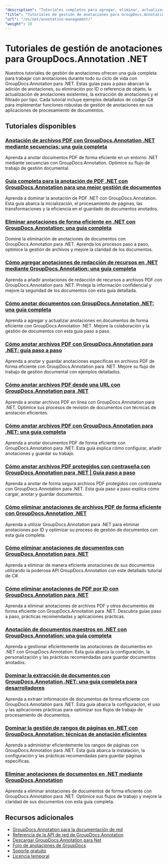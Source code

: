 ```yaml
---
"description": "Tutoriales completos para agregar, eliminar, actualizar y administrar anotaciones en documentos usando GroupDocs.Annotation para .NET."
"title": "Tutoriales de gestión de anotaciones para GroupDocs.Annotation .NET"
"url": "/es/net/annotation-management/"
"weight": 10
---
```


# Tutoriales de gestión de anotaciones para GroupDocs.Annotation .NET

Nuestros tutoriales de gestión de anotaciones ofrecen una guía completa para trabajar con anotaciones durante todo su ciclo de vida con GroupDocs.Annotation para .NET. Estas guías paso a paso abarcan la adición de anotaciones, su eliminación por ID o referencia de objeto, la actualización de anotaciones existentes, la extracción de anotaciones y el filtrado por tipo. Cada tutorial incluye ejemplos detallados de código C# para implementar funciones robustas de gestión de anotaciones en sus aplicaciones de procesamiento de documentos.

## Tutoriales disponibles

### [Anotación de archivos PDF con GroupDocs.Annotation .NET mediante secuencias: una guía completa](./annotate-pdfs-groupdocs-dotnet-streams/)
Aprenda a anotar documentos PDF de forma eficiente en un entorno .NET mediante secuencias con GroupDocs.Annotation. Optimice su flujo de trabajo de gestión documental.

### [Guía completa para la anotación de PDF .NET con GroupDocs.Annotation para una mejor gestión de documentos](./net-pdf-annotation-groupdocs-guide/)
Aprenda a dominar la anotación de PDF .NET con GroupDocs.Annotation. Esta guía abarca la inicialización, el procesamiento de páginas, las transformaciones y la eficiencia en el guardado de documentos anotados.

### [Eliminar anotaciones de forma eficiente en .NET con GroupDocs.Annotation: una guía completa](./remove-annotations-net-groupdocs-tutorial/)
Domine la eliminación de anotaciones de documentos con GroupDocs.Annotation para .NET. Aprenda los procesos paso a paso, optimice la gestión de archivos y mejore la claridad de los documentos.

### [Cómo agregar anotaciones de redacción de recursos en .NET mediante GroupDocs.Annotation: una guía completa](./groupdocs-annotation-dotnet-resource-redaction/)
Aprenda a añadir anotaciones de redacción de recursos a archivos PDF con GroupDocs.Annotation para .NET. Proteja la información confidencial y mejore la seguridad de los documentos con esta guía detallada.

### [Cómo anotar documentos con GroupDocs.Annotation .NET: una guía completa](./annotate-documents-groupdocs-dotnet/)
Aprenda a agregar y actualizar anotaciones en documentos de forma eficiente con GroupDocs.Annotation .NET. Mejore la colaboración y la gestión de documentos con esta guía paso a paso.

### [Cómo anotar archivos PDF con GroupDocs.Annotation para .NET: guía paso a paso](./annotate-pdfs-groupdocs-annotation-net/)
Aprenda a anotar y guardar anotaciones específicas en archivos PDF de forma eficiente con GroupDocs.Annotation para .NET. Mejore su flujo de trabajo de gestión documental con ejemplos detallados.

### [Cómo anotar archivos PDF desde una URL con GroupDocs.Annotation para .NET](./annotate-pdfs-online-groupdocs-annotation-net/)
Aprenda a anotar archivos PDF en línea con GroupDocs.Annotation para .NET. Optimice sus procesos de revisión de documentos con técnicas de anotación eficientes.

### [Cómo anotar archivos PDF con GroupDocs.Annotation para .NET: una guía completa](./annotate-pdf-groupdocs-annotation-net/)
Aprenda a anotar documentos PDF de forma eficiente con GroupDocs.Annotation para .NET. Esta guía explica cómo configurar, añadir anotaciones y guardar su trabajo.

### [Cómo anotar archivos PDF protegidos con contraseña con GroupDocs.Annotation para .NET | Guía paso a paso](./annotate-password-protected-pdfs-groupdocs-dotnet/)
Aprenda a anotar de forma segura archivos PDF protegidos con contraseña con GroupDocs.Annotation para .NET. Esta guía paso a paso explica cómo cargar, anotar y guardar documentos.

### [Cómo eliminar anotaciones de archivos PDF de forma eficiente con GroupDocs.Annotation .NET](./annotation-removal-pdf-groupdocs-dotnet-guide/)
Aprenda a utilizar GroupDocs.Annotation para .NET para eliminar anotaciones por ID y optimizar su proceso de gestión de documentos con esta guía completa.

### [Cómo eliminar anotaciones de documentos con GroupDocs.Annotation para .NET](./remove-annotations-groupdocs-annotation-dotnet/)
Aprenda a eliminar de manera eficiente anotaciones de sus documentos utilizando la poderosa API GroupDocs.Annotation con este detallado tutorial de C#.

### [Cómo eliminar anotaciones de PDF por ID con GroupDocs.Annotation para .NET](./manage-pdf-annotations-groupdocs-dotnet-remove-id/)
Aprenda a eliminar anotaciones de archivos PDF y otros documentos de forma eficiente con GroupDocs.Annotation para .NET. Descubra guías paso a paso, prácticas recomendadas y aplicaciones prácticas.

### [Anotación de documentos maestros en .NET con GroupDocs.Annotation: una guía completa](./mastering-document-annotation-dotnet-groupdocs/)
Aprenda a gestionar eficientemente las anotaciones de documentos en .NET con GroupDocs.Annotation. Esta guía abarca la configuración, la personalización y las prácticas recomendadas para guardar documentos anotados.

### [Dominar la extracción de documentos con GroupDocs.Annotation .NET: una guía completa para desarrolladores](./mastering-document-extraction-groupdocs-annotation-net/)
Aprenda a extraer información de documentos de forma eficiente con GroupDocs.Annotation para .NET. Esta guía abarca la configuración, el uso y las aplicaciones prácticas para optimizar sus flujos de trabajo de procesamiento de documentos.

### [Dominar la gestión de rangos de páginas en .NET con GroupDocs.Annotation: técnicas de anotación eficientes](./groupdocs-annotation-dotnet-page-range-management/)
Aprenda a administrar eficientemente los rangos de páginas con GroupDocs.Annotation para .NET. Esta guía abarca la instalación, la configuración y las prácticas recomendadas para guardar páginas específicas.

### [Eliminar anotaciones de documentos en .NET mediante GroupDocs.Annotation](./remove-annotations-dotnet-groupdocs/)
Aprenda a eliminar anotaciones de documentos de forma eficiente con GroupDocs.Annotation para .NET. Optimice sus flujos de trabajo y mejore la claridad de sus documentos con esta guía completa.

## Recursos adicionales

- [GroupDocs.Annotation para la documentación de red](https://docs.groupdocs.com/annotation/net/)
- [Referencia de la API de red de GroupDocs.Annotation](https://reference.groupdocs.com/annotation/net/)
- [Descargar GroupDocs.Annotation para Net](https://releases.groupdocs.com/annotation/net/)
- [Foro de anotaciones de GroupDocs](https://forum.groupdocs.com/c/annotation)
- [Soporte gratuito](https://forum.groupdocs.com/)
- [Licencia temporal](https://purchase.groupdocs.com/temporary-license/)